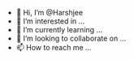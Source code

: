 - 👋 Hi, I’m @Harshjee
- 👀 I’m interested in ...
- 🌱 I’m currently learning ...
- 💞️ I’m looking to collaborate on ...
- 📫 How to reach me ...

<!---
Harshjee/Harshjee is a ✨ special ✨ repository because its `README.md` (this file) appears on your GitHub profile.
You can click the Preview link to take a look at your changes.
--->
